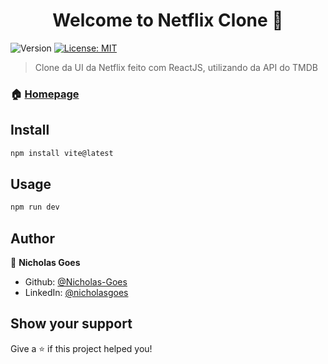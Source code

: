 <h1 align="center">Welcome to Netflix Clone 👋</h1>
<p>
  <img alt="Version" src="https://img.shields.io/badge/version-1.0.0-blue.svg?cacheSeconds=2592000" />
  <a href="#" target="_blank">
    <img alt="License: MIT" src="https://img.shields.io/badge/License-MIT-yellow.svg" />
  </a>
</p>

> Clone da UI da Netflix feito com ReactJS, utilizando da API do TMDB

### 🏠 [Homepage](https://Nicholas-Goes.github.io/Projeto-NetflixClone)

## Install

```sh
npm install vite@latest
```

## Usage

```sh
npm run dev
```

## Author

👤 **Nicholas Goes**

* Github: [@Nicholas-Goes](https://github.com/Nicholas-Goes)
* LinkedIn: [@nicholasgoes](https://linkedin.com/in/nicholasgoes)

## Show your support

Give a ⭐️ if this project helped you!
